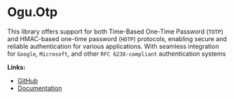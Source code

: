# Ogu.Otp

This library offers support for both Time-Based One-Time Password (`TOTP`) and HMAC-based one-time password (`HOTP`) protocols, enabling secure and reliable authentication for various applications. With seamless integration for `Google`, `Microsoft`, and other `RFC 6238-compliant` authentication systems

**Links:**
- [GitHub](https://github.com/ogulcanturan/Ogu.Otp)
- [Documentation](https://github.com/ogulcanturan/Ogu.Otp#readme)
